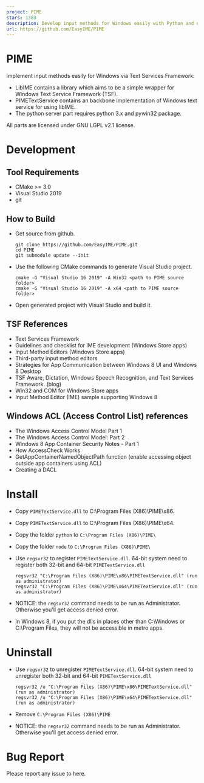 ```yaml
---
project: PIME
stars: 1383
description: Develop input methods for Windows easily with Python and node.js
url: https://github.com/EasyIME/PIME
---
```


PIME
====

Implement input methods easily for Windows via Text Services Framework:

-   LibIME contains a library which aims to be a simple wrapper for Windows Text Service Framework (TSF).
-   PIMETextService contains an backbone implementation of Windows text service for using libIME.
-   The python server part requires python 3.x and pywin32 package.

All parts are licensed under GNU LGPL v2.1 license.

Development
===========

Tool Requirements
-----------------

-   CMake >= 3.0
-   Visual Studio 2019
-   git

How to Build
------------

-   Get source from github.
    
    ```
    git clone https://github.com/EasyIME/PIME.git
    cd PIME
    git submodule update --init
    ```
    
-   Use the following CMake commands to generate Visual Studio project.
    
    ```
    cmake -G "Visual Studio 16 2019" -A Win32 <path to PIME source folder>
    cmake -G "Visual Studio 16 2019" -A x64 <path to PIME source folder>
    ```
    
-   Open generated project with Visual Studio and build it.
    

TSF References
--------------

-   Text Services Framework
-   Guidelines and checklist for IME development (Windows Store apps)
-   Input Method Editors (Windows Store apps)
-   Third-party input method editors
-   Strategies for App Communication between Windows 8 UI and Windows 8 Desktop
-   TSF Aware, Dictation, Windows Speech Recognition, and Text Services Framework. (blog)
-   Win32 and COM for Windows Store apps
-   Input Method Editor (IME) sample supporting Windows 8

Windows ACL (Access Control List) references
--------------------------------------------

-   The Windows Access Control Model Part 1
-   The Windows Access Control Model: Part 2
-   Windows 8 App Container Security Notes - Part 1
-   How AccessCheck Works
-   GetAppContainerNamedObjectPath function (enable accessing object outside app containers using ACL)
-   Creating a DACL

Install
=======

-   Copy `PIMETextService.dll` to C:\\Program Files (X86)\\PIME\\x86.
    
-   Copy `PIMETextService.dll` to C:\\Program Files (X86)\\PIME\\x64.
    
-   Copy the folder `python` to `C:\Program Files (X86)\PIME\`
    
-   Copy the folder `node` to `C:\Program Files (X86)\PIME\`
    
-   Use `regsvr32` to register `PIMETextService.dll`. 64-bit system need to register both 32-bit and 64-bit `PIMETextService.dll`
    
    ```
    regsvr32 "C:\Program Files (X86)\PIME\x86\PIMETextService.dll" (run as administrator)
    regsvr32 "C:\Program Files (X86)\PIME\x64\PIMETextService.dll" (run as administrator)
    ```
    
-   NOTICE: the `regsvr32` command needs to be run as Administrator. Otherwise you'll get access denied error.
    
-   In Windows 8, if you put the dlls in places other than C:\\Windows or C:\\Program Files, they will not be accessible in metro apps.
    

Uninstall
=========

-   Use `regsvr32` to unregister `PIMETextService.dll`. 64-bit system need to unregister both 32-bit and 64-bit `PIMETextService.dll`
    
    ```
    regsvr32 /u "C:\Program Files (X86)\PIME\x86\PIMETextService.dll" (run as administrator)
    regsvr32 /u "C:\Program Files (X86)\PIME\x64\PIMETextService.dll" (run as administrator)
    ```
    
-   Remove `C:\Program Files (X86)\PIME`
    
-   NOTICE: the `regsvr32` command needs to be run as Administrator. Otherwise you'll get access denied error.
    

Bug Report
==========

Please report any issue to here.
